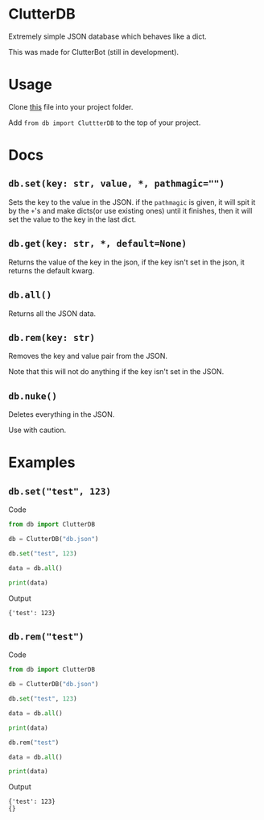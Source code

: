 # ClutterDB
Extremely simple JSON database which behaves like a dict.

This was made for ClutterBot (still in development).
# Usage
Clone [this](https://github.com/Clutter-Cluster/ClutterDB/blob/main/db.py) file into your project folder.

Add `from db import CluttterDB` to the top of your project.
# Docs
## `db.set(key: str, value, *, pathmagic="")`
Sets the key to the value in the JSON.
if the `pathmagic` is given, it will spit it by the `+`'s and make dicts(or use existing ones) until it finishes, then it will set the value to the key in the last dict.
## `db.get(key: str, *, default=None)`
Returns the value of the key in the json, if the key isn't set in the json, it returns the default kwarg.
## `db.all()`
Returns all the JSON data.
## `db.rem(key: str)`
Removes the key and value pair from the JSON.

Note that this will not do anything if the key isn't set in the JSON.
## `db.nuke()`
Deletes everything in the JSON.

Use with caution.
# Examples
## `db.set("test", 123)`
Code
```python
from db import ClutterDB

db = ClutterDB("db.json")

db.set("test", 123)

data = db.all()

print(data)
```
Output
```
{'test': 123}
```
## `db.rem("test")`
Code
```python
from db import ClutterDB

db = ClutterDB("db.json")

db.set("test", 123)

data = db.all()

print(data)

db.rem("test")

data = db.all()

print(data)
```
Output
```
{'test': 123}
{}
```
